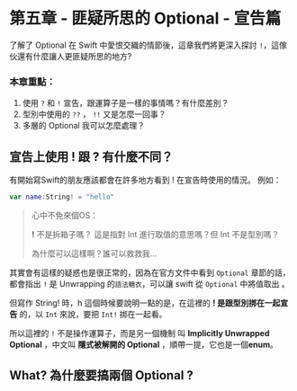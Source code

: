 # 第五章 - 匪疑所思的  Optional - 宣告篇

了解了 Optional 在 Swift 中愛恨交織的情節後，這章我們將更深入探討 `!`，這傢伙還有什麼讓人更匪疑所思的地方?


### 本章重點：
1. 使用 `?` 和 `!` 宣告，跟運算子是一樣的事情嗎？有什麼差別？
2. 型別中使用的 `??` ， `!!` 又是怎麼一回事？ 
3. 多層的 Optional 我可以怎麼處理？

## 宣告上使用 **!** 跟 **?** 有什麼不同？

有開始寫Swift的朋友應該都會在許多地方看到 ! 在宣告時使用的情況。
例如：
```swift 
var name:String! = "hello"
```

>心中不免來個OS：
>
>**!** 不是拆箱子嗎？ 這是指對 Int 進行取值的意思嗎？但 Int 不是型別嗎？
>
>為什麼可以這樣啊？誰可以救救我…

其實會有這樣的疑惑也是很正常的，因為在官方文件中看到 `Optional` 章節的話，都會指出 `!` 是 Unwrapping 的`語法糖衣`，可以讓 swift 從 `Optional` 中將值取出 。 

但寫作 String! 時，h
這個時候要說明一點的是，在這裡的 **! 是跟型別挷在一起宣告** 的，以 `Int` 來說，要把 `Int!` 挷在一起看。

所以這裡的 `!` 不是操作運算子，而是另一個機制 叫 **Implicitly Unwrapped Optional** ，中文叫 **隱式被解開的 Optional** ，順帶一提，它也是一個**enum**。

## What? 為什麼要搞兩個 Optional ?


